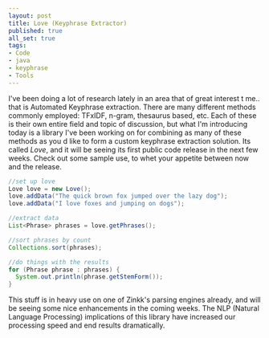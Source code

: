 ```yaml
---
layout: post
title: Love (Keyphrase Extractor)
published: true
all_set: true
tags:
- Code
- java
- keyphrase
- Tools
---
```


I've been doing a lot of research lately in an area that of great interest t
me.. that is Automated Keyphrase extraction. There are many different methods
commonly employed: TFxIDF, n-gram, thesaurus based, etc. Each of these is their
own entire field and topic of discussion, but what I'm introducing today is a
library I've been working on for combining as many of these methods as you d
like to form a custom keyphrase extraction solution. Its called _Love_, and
it will be seeing its first public code release in the next few weeks. Check
out some sample use, to whet your appetite between now and the release.

``` java
//set up love
Love love = new Love();
love.addData("The quick brown fox jumped over the lazy dog");
love.addData("I love foxes and jumping on dogs");

//extract data
List<Phrase> phrases = love.getPhrases();

//sort phrases by count
Collections.sort(phrases);

//do things with the results
for (Phrase phrase : phrases) {
  System.out.println(phrase.getStemForm());
}
```

This stuff is in heavy use on one of Zinkk's parsing engines already, and
will be seeing some nice enhancements in the coming weeks. The NLP (Natural
Language Processing) implications of this library have increased our
processing speed and end results dramatically.
